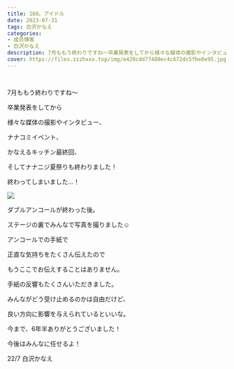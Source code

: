 ```yaml
---
title: 160。アイドル
date: 2023-07-31
tags: 白沢かなえ
categories: 
- 成员博客
- 白沢かなえ
description: 7月ももう終わりですね〜卒業発表をしてから様々な媒体の撮影やインタビュー、ナナコミイベント、かなえるキッチン最終回、そしてナナニジ夏祭りも終わりました！...
cover: https://files.zzzhxxx.top/img/e429cdd77480ec4c672dc5fbe8e95.jpg 
---
```


        ﻿




7月ももう終わりですね〜





卒業発表をしてから


様々な媒体の撮影やインタビュー、

ナナコミイベント、

かなえるキッチン最終回、

そしてナナニジ夏祭りも終わりました！









終わってしまいました…！








![](https://files.zzzhxxx.top/img/e429cdd77480ec4c672dc5fbe8e95.jpg)



ダブルアンコールが終わった後。

ステージの裏でみんなで写真を撮りました☺️








アンコールでの手紙で

正直な気持ちをたくさん伝えたので

もうここでお伝えすることはありません。





手紙の反響もたくさんいただきました。

みんながどう受け止めるのかは自由だけど、

良い方向に影響を与えられているといいな。








今まで、6年半ありがとうございました！





今後はみんなに任せるよ！






22/7 白沢かなえ


